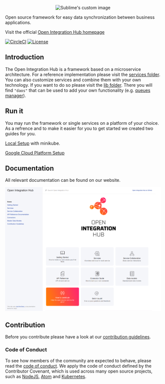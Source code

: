 <p align="center">
  <img src="https://github.com/openintegrationhub/openintegrationhub/blob/master/Assets/medium-oih-einzeilig-zentriert.jpg" alt="Sublime's custom image" width="400"/>
</p>

Open source framework for easy data synchronization between business applications.


Visit the official [Open Integration Hub homepage](https://www.openintegrationhub.org/)

[![CircleCI](https://circleci.com/gh/openintegrationhub/openintegrationhub/tree/master.svg?style=svg)](https://circleci.com/gh/openintegrationhub/openintegrationhub/tree/master)
[![License](https://img.shields.io/badge/License-Apache%202.0-yellow.svg)](LICENSE)

## Introduction
The Open Integration Hub is a framework based on a microservice architecture. For a reference implementation please visit the [services folder](services). You can also customize services and combine them with your own technology. If you want to do so please visit the [lib folder](lib). There you will find `"daos"` that can be used to add your own functionality (e.g. [queues manager](https://github.com/openintegrationhub/openintegrationhub/blob/master/lib/component-orchestrator/src/QueuesManager.js#L2)).

## Run it
You may run the framework or single services on a platform of your choice. As a refrence and to make it easier for you to get started we created two guides for you.

[Local Setup](https://openintegrationhub.github.io//docs/Getting%20Started/LocalInstallationGuide.html) with minikube.

[Google Cloud Platform Setup](https://openintegrationhub.github.io//docs/Getting%20Started/GCPInstallationGuide.html)


## Documentation
All relevant documentation can be found on our website.

<p align="center">
  <a href="https://openintegrationhub.github.io/"><img src="https://github.com/openintegrationhub/openintegrationhub/blob/master/Assets/DocuWebsite.PNG" alt="Developer Documentation"></a>
</p>


## Contribution

Before you contribute please have a look at our [contribution guidelines](CONTRIBUTING.md).

### Code of Conduct

To see how members of the community are expected to behave, please read the [code of conduct](CODE_OF_CONDUCT.md). We apply the code of conduct defined by the Contributor Covenant, which is used across many open source projects, such as [NodeJS](https://github.com/nodejs/node), [Atom](https://github.com/atom/atom) and [Kubernetes](https://github.com/kubernetes/kubernetes).
